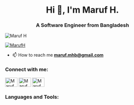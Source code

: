 <h1 align="center">Hi 👋, I'm Maruf H.</h1>
<h3 align="center">A Software Engineer from Bangladesh</h3>

<p align="left"> <img src="https://komarev.com/ghpvc/?username=mh-fci&label=Profile%20views&color=0e75b6&style=flat" alt="Maruf H" /> </p>

<p align="left"> <a href="#"><img src="https://github-profile-trophy.vercel.app/?username=mh-fci" alt="MarufH" /></a> </p>


- 📫 How to reach me **maruf.mhb@gmail.com**

<h3 align="left">Connect with me:</h3>
<p align="left">
<a href="https://twitter.com/maruf095" target="blank"><img align="center" src="https://raw.githubusercontent.com/rahuldkjain/github-profile-readme-generator/master/src/images/icons/Social/twitter.svg" alt="MarufH" height="30" width="40" /></a>
<a href="https://www.linkedin.com/in/maruf-h/" target="blank"><img align="center" src="https://raw.githubusercontent.com/rahuldkjain/github-profile-readme-generator/master/src/images/icons/Social/linked-in-alt.svg" alt="MarufH " height="30" width="40" /></a>
<a href="https://fb.com/maruf.mhb" target="blank"><img align="center" src="https://raw.githubusercontent.com/rahuldkjain/github-profile-readme-generator/master/src/images/icons/Social/facebook.svg" alt="MarufH" height="30" width="40" /></a>
</p>
 <h3 align="left">Languages and Tools:</h3>
